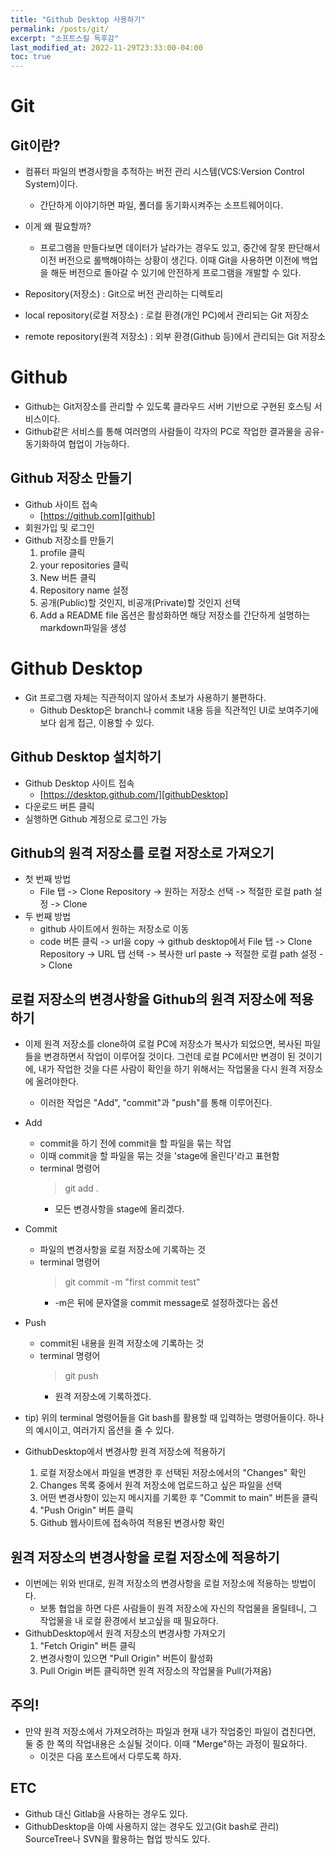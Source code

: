 ```yaml
---
title: "Github Desktop 사용하기"
permalink: /posts/git/
excerpt: "소프트스킬 독후감"
last_modified_at: 2022-11-29T23:33:00-04:00
toc: true
---
```


# Git
## Git이란?
- 컴퓨터 파일의 변경사항을 추적하는 버전 관리 시스템(VCS:Version Control System)이다.
    - 간단하게 이야기하면 파일, 폴더를 동기화시켜주는 소프트웨어이다.

- 이게 왜 필요할까?
    - 프로그램을 만들다보면 데이터가 날라가는 경우도 있고, 중간에 잘못 판단해서 이전 버전으로 롤백해야하는 상황이 생긴다. 이때 Git을 사용하면 이전에 백업을 해둔 버전으로 돌아갈 수 있기에 안전하게 프로그램을 개발할 수 있다.

- Repository(저장소) : Git으로 버전 관리하는 디렉토리
- local repository(로컬 저장소) : 로컬 환경(개인 PC)에서 관리되는 Git 저장소
- remote repository(원격 저장소) : 외부 환경(Github 등)에서 관리되는 Git 저장소

# Github
- Github는 Git저장소를 관리할 수 있도록 클라우드 서버 기반으로 구현된 호스팅 서비스이다. 
- Github같은 서비스를 통해 여러명의 사람들이 각자의 PC로 작업한 결과물을 공유-동기화하여 협업이 가능하다.


## Github 저장소 만들기
- Github 사이트 접속
    - [https://github.com][github]
- 회원가입 및 로그인
- Github 저장소를 만들기
    1. profile 클릭
    2. your repositories 클릭
    3. New 버튼 클릭
    4. Repository name 설정
    5. 공개(Public)할 것인지, 비공개(Private)할 것인지 선택
    6. Add a README file 옵션은 활성화하면 해당 저장소를 간단하게 설명하는 markdown파일을 생성

# Github Desktop
- Git 프로그램 자체는 직관적이지 않아서 초보가 사용하기 불편하다.
    - Github Desktop은 branch나 commit 내용 등을 직관적인 UI로 보여주기에 보다 쉽게 접근, 이용할 수 있다.

## Github Desktop 설치하기
- Github Desktop 사이트 접속
    - [https://desktop.github.com/][githubDesktop]
- 다운로드 버튼 클릭
- 실행하면 Github 계정으로 로그인 가능
## Github의 원격 저장소를 로컬 저장소로 가져오기
- 첫 번째 방법
    - File 탭 -> Clone Repository -> 원하는 저장소 선택 -> 적절한 로컬 path 설정 -> Clone
- 두 번째 방법
    - github 사이트에서 원하는 저장소로 이동
    - code 버튼 클릭 -> url을 copy -> github desktop에서 File 탭 -> Clone Repository -> URL 탭 선택 -> 복사한 url paste -> 적절한 로컬 path 설정 -> Clone

## 로컬 저장소의 변경사항을 Github의 원격 저장소에 적용하기
- 이제 원격 저장소를 clone하여 로컬 PC에 저장소가 복사가 되었으면, 복사된 파일들을 변경하면서 작업이 이루어질 것이다. 그런데 로컬 PC에서만 변경이 된 것이기에, 내가 작업한 것을 다른 사람이 확인을 하기 위해서는 작업물을 다시 원격 저장소에 올려야한다.
    - 이러한 작업은 "Add", "commit"과 "push"를 통해 이루어진다.

- Add
    - commit을 하기 전에 commit을 할 파일을 묶는 작업
    - 이때 commit을 할 파일을 묶는 것을 'stage에 올린다'라고 표현함
    - terminal 명령어
        > git add . 
        - 모든 변경사항을 stage에 올리겠다.
- Commit
    - 파일의 변경사항을 로컬 저장소에 기록하는 것
    - terminal 명령어
        > git commit -m "first commit test"
        - -m은 뒤에 문자열을 commit message로 설정하겠다는 옵션
- Push
    - commit된 내용을 원격 저장소에 기록하는 것
    - terminal 명령어
        > git push
        - 원격 저장소에 기록하겠다.
    
- tip) 위의 terminal 명령어들을 Git bash를 활용할 때 입력하는 명령어들이다. 하나의 예시이고, 여러가지 옵션을 줄 수 있다.


- GithubDesktop에서 변경사항 원격 저장소에 적용하기
    1. 로컬 저장소에서 파일을 변경한 후 선택된 저장소에서의 "Changes" 확인
    2. Changes 목록 중에서 원격 저장소에 업로드하고 싶은 파일을 선택
    3. 어떤 변경사항이 있는지 메시지를 기록한 후 "Commit to main" 버튼을 클릭
    4. "Push Origin" 버튼 클릭
    5. Github 웹사이트에 접속하여 적용된 변경사항 확인

## 원격 저장소의 변경사항을 로컬 저장소에 적용하기
- 이번에는 위와 반대로, 원격 저장소의 변경사항을 로컬 저장소에 적용하는 방법이다.
    - 보통 협업을 하면 다른 사람들이 원격 저장소에 자신의 작업물을 올릴테니, 그 작업물을 내 로컬 환경에서 보고싶을 때 필요하다.
- GithubDesktop에서 원격 저장소의 변경사항 가져오기
    1. "Fetch Origin" 버튼 클릭
    2. 변경사항이 있으면 "Pull Origin" 버튼이 활성화
    3. Pull Origin 버튼 클릭하면 원격 저장소의 작업물을 Pull(가져옴)

## 주의!
- 만약 원격 저장소에서 가져오려하는 파일과 현재 내가 작업중인 파일이 겹친다면, 둘 중 한 쪽의 작업내용은 소실될 것이다. 이때 "Merge"하는 과정이 필요하다.
    - 이것은 다음 포스트에서 다루도록 하자.

## ETC
- Github 대신 Gitlab을 사용하는 경우도 있다.
- GithubDesktop을 아예 사용하지 않는 경우도 있고(Git bash로 관리) SourceTree나 SVN을 활용하는 협업 방식도 있다.

[github]: https://github.com
[githubDesktop]: https://desktop.github.com/

